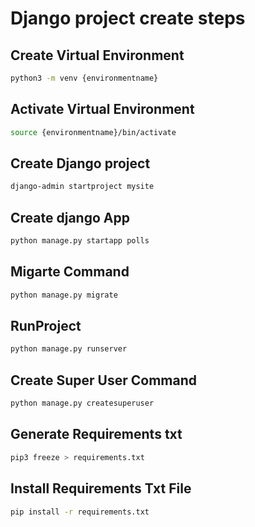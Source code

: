 # Django project create steps

## Create Virtual Environment

```sh
python3 -m venv {environmentname}
```

## Activate Virtual Environment

```sh
source {environmentname}/bin/activate
```

## Create Django project

```sh
django-admin startproject mysite
```

## Create django App

```sh
python manage.py startapp polls
```

## Migarte Command

```sh
python manage.py migrate
```

## RunProject

```sh
python manage.py runserver
```

## Create Super User Command

```sh
python manage.py createsuperuser
```

## Generate Requirements txt

```sh
pip3 freeze > requirements.txt
```

## Install Requirements Txt File

```sh
pip install -r requirements.txt
```
